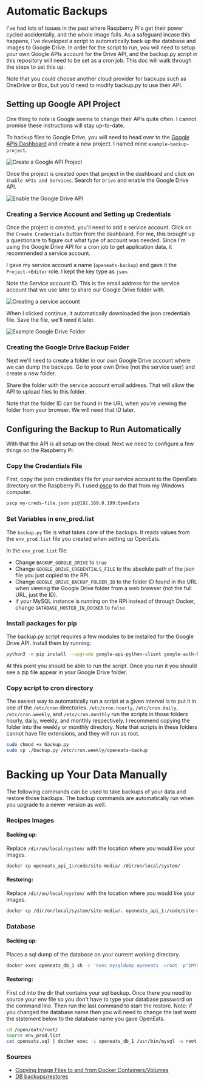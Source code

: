 # Automatic Backups

I've had lots of issues in the past where Raspberry Pi's get their power cycled accidentally, and the whole image fails.
As a safeguard incase this happens, I've developed a script to automatically back up the database and images to Google Drive.
In order for the script to run, you will need to setup your own Google APIs account for the Drive API, and the backup.py script
in this repository will need to be set as a cron job.  This doc will walk through the steps to set this up.

Note that you could choose another cloud provider for backups such as OneDrive or Box, but you'd need to modify backup.py to use their API.

## Setting up Google API Project

One thing to note is Google seems to change their APIs quite often.  I cannot promise these instructions will stay up-to-date.

To backup files to Google Drive, you will need to head over to the [Google APIs Dashboard](https://console.developers.google.com/)
and create a new project.  I named mine `example-backup-project`.

![Create a Google API Project](images/create-google-api-project.png)

Once the project is created open that project in the dashboard and click on `Enable APIs and Services`.  Search for `Drive` and enable the Google Drive API.

![Enable the Google Drive API](images/enable-drive-api.png)

### Creating a Service Account and Setting up Credentials

Once the project is created, you'll need to add a service account.  Click on the `Create Credentials` button from the dashboard.  For me, this brought up a questionare to figure out what type of account was needed.  Since I'm using the Google Drive API for a cron job to get application data, it recommended a service account.

I gave my service account a name (`openeats-backup`) and gave it the `Project->Editor` role.  I kept the key type as `json`.

Note the Service account ID.  This is the email address for the service account that we use later to share our Google Drive folder with.

![Creating a service account](images/create-service-account.png)

When I clicked continue, it automatically downloaded the json credentials file.  Save the file, we'll need it later.

![Example Google Drive Folder](images/drive-folder.png)

### Creating the Google Drive Backup Folder

Next we'll need to create a folder in our own Google Drive account where we can dump the backups.  Go to your own Drive (not the service user) and create a new folder.  

Share the folder with the service account email address.  That will allow the API to upload files to this folder.

Note that the folder ID can be found in the URL when you're viewing the folder from your browser.  We will need that ID later.

## Configuring the Backup to Run Automatically

With that the API is all setup on the cloud.  Next we need to configure a few things on the Raspberry Pi.

### Copy the Credentials File

First, copy the json credentials file for your service account to the OpenEats directory on the Raspberry Pi.  I used [pscp](https://www.ssh.com/ssh/putty/putty-manuals/0.68/Chapter5.html) to do that from my Windows computer.

```bash
pscp my-creds-file.json pi@192.169.0.199:OpenEats
```

### Set Variables in env_prod.list

The `backup.py` file is what takes care of the backups.  It reads values from the `env_prod.list` file you created when setting up OpenEats.  

In the `env_prod.list` file:

* Change `BACKUP_GOOGLE_DRIVE` to `true`
* Change `GOOGLE_DRIVE_CREDENTIALS_FILE` to the absolute path of the json file you just copied to the RPi.  
* Change `GOOGLE_DRIVE_BACKUP_FOLDER_ID` to the folder ID found in the URL when viewing the Google Drive folder from a web browser (not the full URL, just the ID).
* If your MySQL instance is running on the RPi instead of through Docker, change `DATABASE_HOSTED_IN_DOCKER` to `false`

### Install packages for pip

The backup.py script requires a few modules to be installed for the Google Drive API.  Install them by running:

```bash
python3 -m pip install --upgrade google-api-python-client google-auth-httplib2 google-auth-oauthlib
```

At this point you should be able to run the script.  Once you run it you should see a zip file appear in your Google Drive folder.

### Copy script to cron directory

The easiest way to automatically run a script at a given interval is to put it in one of the `/etc/cron` directories.  `/etc/cron.hourly`, `/etc/cron.daily`, `/etc/cron.weekly`, and `/etc/cron.monthly` run the scripts in those folders hourly, daily, weekly, and monthly respectively.  I recommend copying the folder into the weekly or monthly directory.  Note that scripts in these folders cannot have file extensions, and they will run as root.

```bash
sudo chmod +x backup.py
sudo cp ./backup.py /etc/cron.weekly/openeats-backup
```

# Backing up Your Data Manually

The following commands can be used to take backups of your data and restore those backups. The backup commands are automatically run when you upgrade to a newer version as well.


### Recipes Images

#### Backing up:

Replace `/dir/on/local/system/` with the location where you would like your images.
```sh
docker cp openeats_api_1:/code/site-media/ /dir/on/local/system/
```

#### Restoring:

Replace `/dir/on/local/system/` with the location where you would like your images.
```sh
docker cp /dir/on/local/system/site-media/. openeats_api_1:/code/site-media/ 
```

### Database

#### Backing up:

Places a sql dump of the database on your current working directory.
```sh
docker exec openeats_db_1 sh -c 'exec mysqldump openeats -uroot -p"$MYSQL_ROOT_PASSWORD"' > openeats.sql
```

#### Restoring:

First cd into the dir that contains your sql backup. Once there you need to source your env file so you don't have to type your database password on the command line. Then run the last command to start the restore.
Note: if you changed the database name then you will need to change the last word the statement below to the database name you gave OpenEats.
```sh
cd /open/eats/root/
source env_prod.list
cat openeats.sql | docker exec -i openeats_db_1 /usr/bin/mysql -u root -p"$MYSQL_ROOT_PASSWORD" openeats

```


### Sources
- [Copying Image Files to and from Docker Containers/Volumes](https://gist.github.com/spalladino/6d981f7b33f6e0afe6bb)
- [DB backups/restores](https://stackoverflow.com/questions/22907231/copying-files-from-host-to-docker-container)
